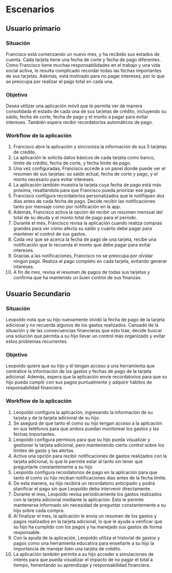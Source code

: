 # Escenarios

## Usuario primario

### Situación

Francisco está comenzando un nuevo mes, y ha recibido sus estados de cuenta. Cada tarjeta tiene una fecha de corte y fecha de pago diferentes. Como Francisco tiene muchas responsabilidades en el trabajo y una vida social activa, le resulta complicado recordar todas las fechas importantes de sus tarjetas. Además, está motivado para no pagar intereses, por lo que se preocupa por realizar el pago total en cada una.

### Objetivo

Desea utilizar una aplicación móvil que le permita ver de manera consolidada el estado de cada una de sus tarjetas de crédito, incluyendo su saldo, fecha de corte, fecha de pago y el monto a pagar para evitar intereses. También espera recibir recordatorios automáticos de pago.

### Workflow de la aplicación

1. Francisco abre la aplicación y sincroniza la información de sus 5 tarjetas de crédito.
2. La aplicación le solicita datos básicos de cada tarjeta como banco, límite de crédito, fecha de corte, y fecha límite de pago.
3. Una vez configuradas, Francisco accede a un panel donde puede ver el resumen de sus tarjetas: su saldo actual, fecha de corte y pago, y el monto necesario para evitar intereses.
4. La aplicación también muestra la tarjeta cuya fecha de pago está más próxima, resaltándola para que Francisco pueda priorizar ese pago.
5. Francisco configura recordatorios personalizados que le notifiquen dos días antes de cada fecha de pago. Decide recibir las notificaciones tanto por mensaje como por notificación en la app.
6. Además, Francisco activa la opción de recibir un resumen mensual del total de su deuda y el monto total de pago para el periodo.
7. Durante el mes, Francisco revisa la aplicación cuando realiza compras grandes para ver cómo afecta su saldo y cuánto debe pagar para mantener el control de sus gastos.
8. Cada vez que se acerca la fecha de pago de una tarjeta, recibe una notificación que le recuerda el monto que debe pagar para evitar intereses.
9. Gracias a las notificaciones, Francisco no se preocupa por olvidar ningún pago. Realiza el pago completo en cada tarjeta, evitando generar intereses.
10. A fin de mes, revisa el resumen de pagos de todas sus tarjetas y confirma que ha mantenido un buen control de sus finanzas.


## Usuario Secundario

### Situación

Leopoldo nota que su hijo nuevamente olvidó la fecha de pago de la tarjeta adicional y no recuerda algunos de los gastos realizados. Cansado de la situación y de las consecuencias financieras que esto trae, decide buscar una solución que permita a su hijo llevar un control más organizado y evitar estos problemas recurrentes.

### Objetivo

Leopoldo quiere que su hijo y él tengan acceso a una herramienta que centralice la información de los gastos y fechas de pago de la tarjeta adicional. Además, espera que la aplicación envíe recordatorios para que su hijo pueda cumplir con sus pagos puntualmente y adquirir hábitos de responsabilidad financiera.

### Workflow de la aplicación

1. Leopoldo configura la aplicación, ingresando la información de su tarjeta y de la tarjeta adicional de su hijo.
2. Se asegura de que tanto él como su hijo tengan acceso a la aplicación en sus teléfonos para que ambos puedan monitorear los gastos y las fechas importantes.
3. Leopoldo configura permisos para que su hijo pueda visualizar y gestionar la tarjeta adicional, pero manteniendo cierto control sobre los límites de gasto y las alertas.
4. Activa una opción para recibir notificaciones de gastos realizados con la tarjeta adicional, lo que le permite estar al tanto sin tener que preguntarle constantemente a su hijo.
5. Leopoldo configura recordatorios de pago en la aplicación para que tanto él como su hijo reciban notificaciones días antes de la fecha límite.
6. De esta manera, su hijo recibirá un recordatorio anticipado y podrá planificar el pago sin que Leopoldo deba intervenir directamente.
7. Durante el mes, Leopoldo revisa periódicamente los gastos realizados con la tarjeta adicional mediante la aplicación. Esto le permite mantenerse informado sin necesidad de preguntar constantemente a su hijo sobre cada compra.
8. Al finalizar el mes, la aplicación le envía un resumen de los gastos y pagos realizados en la tarjeta adicional, lo que le ayuda a verificar que su hijo ha cumplido con los pagos y ha manejado sus gastos de forma responsable.
9. Con la ayuda de la aplicación, Leopoldo utiliza el historial de gastos y pagos como una herramienta educativa para enseñarle a su hijo la importancia de manejar bien una tarjeta de crédito.
10. La aplicación también permite a su hijo acceder a simulaciones de interés para que pueda visualizar el impacto de no pagar el total a tiempo, fomentando su aprendizaje y responsabilidad financiera.
